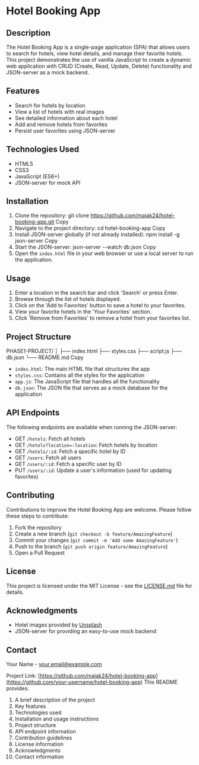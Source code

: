 # Hotel Booking App

## Description

The Hotel Booking App is a single-page application (SPA) that allows users to search for hotels, view hotel details, and manage their favorite hotels. This project demonstrates the use of vanilla JavaScript to create a dynamic web application with CRUD (Create, Read, Update, Delete) functionality and JSON-server as a mock backend.

## Features

- Search for hotels by location
- View a list of hotels with real images
- See detailed information about each hotel
- Add and remove hotels from favorites
- Persist user favorites using JSON-server

## Technologies Used

- HTML5
- CSS3
- JavaScript (ES6+)
- JSON-server for mock API

## Installation

1. Clone the repository:
git clone https://github.com/majak24/hotel-booking-app.git
Copy
2. Navigate to the project directory:
cd hotel-booking-app
Copy
3. Install JSON-server globally (if not already installed):
npm install -g json-server
Copy
4. Start the JSON-server:
json-server --watch db.json
Copy
5. Open the `index.html` file in your web browser or use a local server to run the application.

## Usage

1. Enter a location in the search bar and click 'Search' or press Enter.
2. Browse through the list of hotels displayed.
3. Click on the 'Add to Favorites' button to save a hotel to your favorites.
4. View your favorite hotels in the 'Your Favorites' section.
5. Click 'Remove from Favorites' to remove a hotel from your favorites list.

## Project Structure
PHASE1-PROJECT/
│
├── index.html
├── styles.css
├── script.js
├── db.json
└── README.md
Copy
- `index.html`: The main HTML file that structures the app
- `styles.css`: Contains all the styles for the application
- `app.js`: The JavaScript file that handles all the functionality
- `db.json`: The JSON file that serves as a mock database for the application

## API Endpoints

The following endpoints are available when running the JSON-server:

- GET `/hotels`: Fetch all hotels
- GET `/hotels?location=:location`: Fetch hotels by location
- GET `/hotels/:id`: Fetch a specific hotel by ID
- GET `/users`: Fetch all users
- GET `/users/:id`: Fetch a specific user by ID
- PUT `/users/:id`: Update a user's information (used for updating favorites)

## Contributing

Contributions to improve the Hotel Booking App are welcome. Please follow these steps to contribute:

1. Fork the repository
2. Create a new branch (`git checkout -b feature/AmazingFeature`)
3. Commit your changes (`git commit -m 'Add some AmazingFeature'`)
4. Push to the branch (`git push origin feature/AmazingFeature`)
5. Open a Pull Request

## License

This project is licensed under the MIT License - see the [LICENSE.md](LICENSE.md) file for details.

## Acknowledgments

- Hotel images provided by [Unsplash](https://unsplash.com/)
- JSON-server for providing an easy-to-use mock backend

## Contact

Your Name - your.email@example.com

Project Link: [https://github.com/majak24/hotel-booking-app](https://github.com/your-username/hotel-booking-app)
This README provides:

1. A brief description of the project
2. Key features
3. Technologies used
4. Installation and usage instructions
5. Project structure
6. API endpoint information
7. Contribution guidelines
8. License information
9. Acknowledgments
10. Contact information

